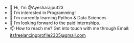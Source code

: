 - 👋 Hi, I’m @Ayesharajput23
- 👀 I’m interested in Programming!
- 🌱 I’m currently learning Python & Data Sciences
- 💞️ I’m looking forward to the paid internships.
- 📫 How to reach me? Get into touch with me through Email: itsfreelancingprofile2305@gmail.com


<!---
Ayesharajput23/Ayesharajput23 is a ✨ special ✨ repository because its `README.md` (this file) appears on your GitHub profile.
You can click the Preview link to take a look at your changes.
--->
